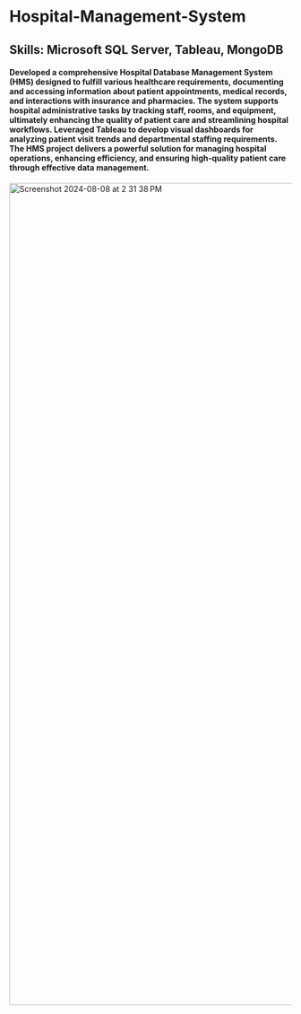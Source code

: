 # Hospital-Management-System
## Skills: Microsoft SQL Server, Tableau, MongoDB
#### Developed a comprehensive Hospital Database Management System (HMS) designed to fulfill various healthcare requirements, documenting and accessing information about patient appointments, medical records, and interactions with insurance and pharmacies. The system supports hospital administrative tasks by tracking staff, rooms, and equipment, ultimately enhancing the quality of patient care and streamlining hospital workflows. Leveraged Tableau to develop visual dashboards for analyzing patient visit trends and departmental staffing requirements. The HMS project delivers a powerful solution for managing hospital operations, enhancing efficiency, and ensuring high-quality patient care through effective data management. 
<img width="1466" alt="Screenshot 2024-08-08 at 2 31 38 PM" src="https://github.com/user-attachments/assets/6f12dde3-922d-47fe-b1b8-5355adf961b0">
